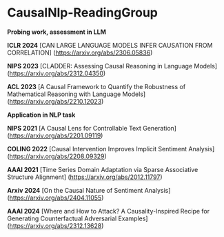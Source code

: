 # CausalNlp-ReadingGroup

**Probing work, assessment in LLM**

**ICLR 2024** [CAN LARGE LANGUAGE MODELS INFER CAUSATION FROM CORRELATION] (https://arxiv.org/abs/2306.05836)

**NIPS 2023** [CLADDER: Assessing Causal Reasoning in Language Models]  (https://arxiv.org/abs/2312.04350)

**ACL 2023** [A Causal Framework to Quantify the Robustness of Mathematical Reasoning with Language Models] (https://arxiv.org/abs/2210.12023)


**Application in NLP task**

**NIPS 2021** [A Causal Lens for Controllable Text Generation] (https://arxiv.org/abs/2201.09119)

 **COLING 2022** [Causal Intervention Improves Implicit Sentiment Analysis] (https://arxiv.org/abs/2208.09329)

**AAAI 2021** [Time Series Domain Adaptation via Sparse Associative Structure Alignment]  (https://arxiv.org/abs/2012.11797)

**Arxiv 2024** [On the Causal Nature of Sentiment Analysis]  (https://arxiv.org/abs/2404.11055)

 **AAAI 2024** [Where and How to Attack? A Causality-Inspired Recipe for Generating Counterfactual Adversarial Examples] (https://arxiv.org/abs/2312.13628)
